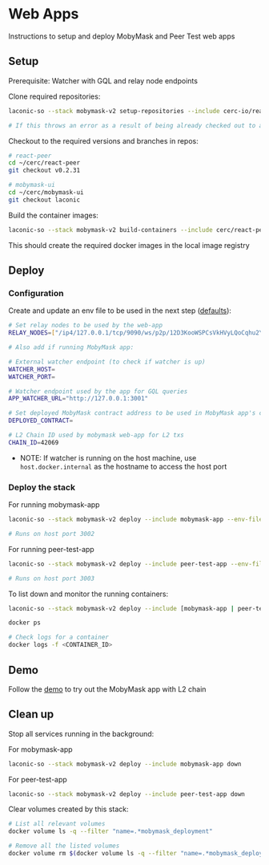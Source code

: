 # Web Apps

Instructions to setup and deploy MobyMask and Peer Test web apps

## Setup

Prerequisite: Watcher with GQL and relay node endpoints

Clone required repositories:

```bash
laconic-so --stack mobymask-v2 setup-repositories --include cerc-io/react-peer,cerc-io/mobymask-ui

# If this throws an error as a result of being already checked out to a branch/tag in a repo, remove the repositories mentioned below and re-run the command
```

Checkout to the required versions and branches in repos:

```bash
# react-peer
cd ~/cerc/react-peer
git checkout v0.2.31

# mobymask-ui
cd ~/cerc/mobymask-ui
git checkout laconic
```

Build the container images:

```bash
laconic-so --stack mobymask-v2 build-containers --include cerc/react-peer-v2,cerc/mobymask-ui
```

This should create the required docker images in the local image registry

## Deploy

### Configuration

Create and update an env file to be used in the next step ([defaults](../../config/watcher-mobymask-v2/mobymask-params.env)):

  ```bash
  # Set relay nodes to be used by the web-app
  RELAY_NODES=["/ip4/127.0.0.1/tcp/9090/ws/p2p/12D3KooWSPCsVkHVyLQoCqhu2YRPvvM7o6r6NRYyLM5zeA6Uig5t"]

  # Also add if running MobyMask app:

  # External watcher endpoint (to check if watcher is up)
  WATCHER_HOST=
  WATCHER_PORT=

  # Watcher endpoint used by the app for GQL queries
  APP_WATCHER_URL="http://127.0.0.1:3001"

  # Set deployed MobyMask contract address to be used in MobyMask app's config
  DEPLOYED_CONTRACT=

  # L2 Chain ID used by mobymask web-app for L2 txs
  CHAIN_ID=42069
  ```

* NOTE: If watcher is running on the host machine, use `host.docker.internal` as the hostname to access the host port

### Deploy the stack

For running mobymask-app
```bash
laconic-so --stack mobymask-v2 deploy --include mobymask-app --env-file <PATH_TO_ENV_FILE> up

# Runs on host port 3002
```

For running peer-test-app
```bash
laconic-so --stack mobymask-v2 deploy --include peer-test-app --env-file <PATH_TO_ENV_FILE> up

# Runs on host port 3003
```

To list down and monitor the running containers:

```bash
laconic-so --stack mobymask-v2 deploy --include [mobymask-app | peer-test-app] ps

docker ps

# Check logs for a container
docker logs -f <CONTAINER_ID>
```

## Demo

Follow the [demo](./demo.md) to try out the MobyMask app with L2 chain

## Clean up

Stop all services running in the background:

For mobymask-app
```bash
laconic-so --stack mobymask-v2 deploy --include mobymask-app down
```

For peer-test-app
```bash
laconic-so --stack mobymask-v2 deploy --include peer-test-app down
```

Clear volumes created by this stack:

```bash
# List all relevant volumes
docker volume ls -q --filter "name=.*mobymask_deployment"

# Remove all the listed volumes
docker volume rm $(docker volume ls -q --filter "name=.*mobymask_deployment")
```
